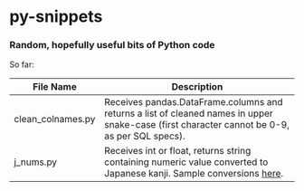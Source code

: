 # py-snippets
### Random, hopefully useful bits of Python code

So far:

|File Name|Description|
|-----|-----|
|clean_colnames.py|Receives pandas.DataFrame.columns and returns a list of cleaned names in upper snake-case (first character cannot be 0-9, as per SQL specs).|
|j_nums.py|Receives int or float, returns string containing numeric value converted to Japanese kanji. Sample conversions [here](https://nbviewer.jupyter.org/github/kur0dama/py-snippets/blob/main/j_nums.ipynb).|
